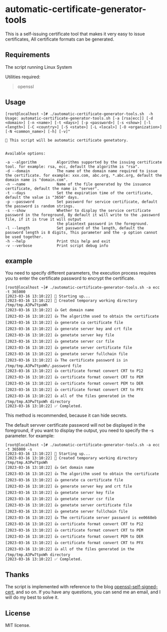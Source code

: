 # automatic-certificate-generator-tools
This is a self-issuing certificate tool that makes it very easy to issue certificates, All certificate formats can be generated.

## Requirements

The script  running Linux System

Utilities required:
> openssl

## Usage
```shell
[root@localhost ~]# ./automatic-certificate-generator-tools.sh  -h
Usage: automatic-certificate-generator-tools.sh [-a [rsa|ecc]] [-d <domain>] [-n <name>] [-t <days>] [-p <password>] [-s <show>] [-l <length>] [-C <country>] [-S <state>] [-L <local>] [-O <organization>] [-N <common_name>] [-h] [-v]"

💁 This script will be automatic certificate genetatory.


Available options:

-a --algorithm         Algorithms supported by the issuing certificate tool. for example: rsa, ecc, default the algorithm is "rsa".
-d --domain            The name of the domain name required to issue the certificate. for example: xxx.com, abc.org, *.abc.org, default the domain name is "domain.com".
-n --name              Name of the file generated by the issuance certificate, default the name is "server".
-t --days              Set the expiration time of the certificate, default the value is "3650" days.
-p --password          Set password for service certificate, default the password is random strings.
-s --show              Whether to display the service certificate password in the foreground, By default it will write to the .password file, if it is true it will output
                       the plaintext password in the foreground.
-l --length            Set password of the length, default the password length is 8 digits, This parameter and the -p option cannot be used together.
-h --help              Print this help and exit
-v --verbose           Print script debug info
```
## example
You need to specify different parameters, the execution process requires you to enter the certificate password to encrypt the certificate. 
```shell
[root@localhost ~]# ./automatic-certificate-generator-tools.sh -a ecc -t 365000
[2023-03-16 13:10:22] 👶 Starting up...
[2023-03-16 13:10:22] 📁 Created temporary working directory /tmp/tmp.A3Pw7tpoWh
[2023-03-16 13:10:22] 👍 Get domain name
[2023-03-16 13:10:22] 👍 The algorithm used to obtain the certificate
[2023-03-16 13:10:22] 👍 generate ca certificate file
[2023-03-16 13:10:22] 👍 generate server key and crt file
[2023-03-16 13:10:22] 👍 genetate server key file
[2023-03-16 13:10:22] 👍 genetate server csr file
[2023-03-16 13:10:22] 👍 genetate server certificate file
[2023-03-16 13:10:22] 👍 genetate server fullchain file
[2023-03-16 13:10:22] 👍 The certificate password is in /tmp/tmp.A3Pw7tpoWh/.password file
[2023-03-16 13:10:22] 👍 certificate format convert CRT to P12
[2023-03-16 13:10:22] 👍 certificate format convert CRT to PEM
[2023-03-16 13:10:22] 👍 certificate format convert PEM to DER
[2023-03-16 13:10:22] 👍 certificate format convert CRT to PFX
[2023-03-16 13:10:22] 👍 all of the files generated in the /tmp/tmp.A3Pw7tpoWh directory
[2023-03-16 13:10:22] ✅ Completed.
``` 
This method is recommended, because it can hide secrets.


The default servver certificate password will not be displayed in the foreground, if you want to display the output, you need to specify the -s parameter. for example:

```shell
[root@localhost ~]# ./automatic-certificate-generator-tools.sh -a ecc -t 365000 -s
[2023-03-16 13:10:22] 👶 Starting up...
[2023-03-16 13:10:22] 📁 Created temporary working directory /tmp/tmp.A3Pw7tpoWh
[2023-03-16 13:10:22] 👍 Get domain name
[2023-03-16 13:10:22] 👍 The algorithm used to obtain the certificate
[2023-03-16 13:10:22] 👍 generate ca certificate file
[2023-03-16 13:10:22] 👍 generate server key and crt file
[2023-03-16 13:10:22] 👍 genetate server key file
[2023-03-16 13:10:22] 👍 genetate server csr file
[2023-03-16 13:10:22] 👍 genetate server certificate file
[2023-03-16 13:10:22] 👍 genetate server fullchain file
[2023-03-16 13:10:22] 👍 The certificate server password is ee0668eb
[2023-03-16 13:10:22] 👍 certificate format convert CRT to P12
[2023-03-16 13:10:22] 👍 certificate format convert CRT to PEM
[2023-03-16 13:10:22] 👍 certificate format convert PEM to DER
[2023-03-16 13:10:22] 👍 certificate format convert CRT to PFX
[2023-03-16 13:10:22] 👍 all of the files generated in the /tmp/tmp.A3Pw7tpoWh directory
[2023-03-16 13:10:22] ✅ Completed.
```

## Thanks

The script is implemented with reference to the blog [openssl-self-signed-cert](https://www.baeldung.com/openssl-self-signed-cert), and so on.
If you have any questions, you can send me an email, and I will do my best to solve it.


## License

MIT license.